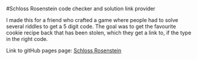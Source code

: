 #Schloss Rosenstein code checker and solution link provider

I made this for a friend who crafted a game where people had to solve several riddles to get a 5 digit code.
The goal was to get the favourite cookie recipe back that has been stolen, which they get a link to, if the type
in the right code.  

Link to gitHub pages page:
[Schloss Rosenstein](https://ellienndea.github.io/schloss-rosenstein/)
